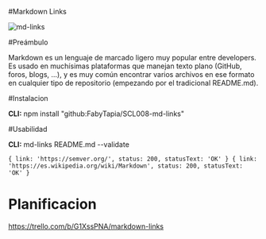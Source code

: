 #Markdown Links

![md-links](https://user-images.githubusercontent.com/110297/42118443-b7a5f1f0-7bc8-11e8-96ad-9cc5593715a6.jpg)

#Preámbulo

Markdown es un lenguaje de marcado ligero muy popular entre developers. Es usado en muchísimas plataformas que manejan texto plano (GitHub, foros, blogs, ...), y es muy común encontrar varios archivos en ese formato en cualquier tipo de repositorio (empezando por el tradicional README.md).



#Instalacion 

**CLI:** npm install "github:FabyTapia/SCL008-md-links"

#Usabilidad

**CLI:** md-links README.md --validate

` { link: 'https://semver.org/', status: 200, statusText: 'OK' }
{ link: 'https://es.wikipedia.org/wiki/Markdown',
  status: 200,
  statusText: 'OK' } `

  # Planificacion

https://trello.com/b/G1XssPNA/markdown-links



